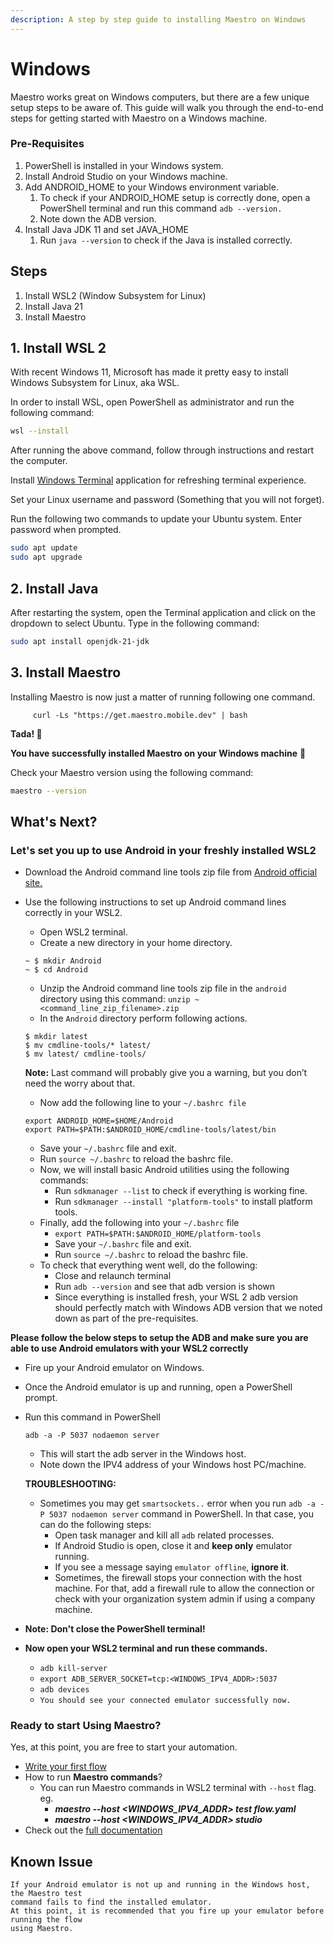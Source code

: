 ```yaml
---
description: A step by step guide to installing Maestro on Windows
---
```


# Windows

Maestro works great on Windows computers, but there are a few unique setup steps to be aware of. This guide will walk you through the end-to-end steps for getting started with Maestro on a Windows machine.

### Pre-Requisites

1. PowerShell is installed in your Windows system.
2. Install Android Studio on your Windows machine.
3. Add ANDROID\_HOME to your Windows environment variable.
   1. To check if your ANDROID\_HOME setup is correctly done, open a PowerShell terminal and run this command `adb --version.`
   2. Note down the ADB version.
4. Install Java JDK 11 and set JAVA\_HOME
   1. Run `java --version` to check if the Java is installed correctly.

## Steps <a href="#8b4a" id="8b4a"></a>

1. Install WSL2 (Window Subsystem for Linux)
2. Install Java 21
3. Install Maestro

## 1. Install WSL 2 <a href="#0215" id="0215"></a>

With recent Windows 11, Microsoft has made it pretty easy to install Windows Subsystem for Linux, aka WSL.

In order to install WSL, open PowerShell as administrator and run the following command:

```bash
wsl --install
```

After running the above command, follow through instructions and restart the computer.

Install [Windows Terminal](https://github.com/microsoft/terminal) application for refreshing terminal experience.

Set your Linux username and password (Something that you will not forget).

Run the following two commands to update your Ubuntu system. Enter password when prompted.

```bash
sudo apt update
sudo apt upgrade
```

## 2. Install Java <a href="#5521" id="5521"></a>

After restarting the system, open the Terminal application and click on the dropdown to select Ubuntu. Type in the following command:

```bash
sudo apt install openjdk-21-jdk
```

## 3. Install Maestro

Installing Maestro is now just a matter of running following one command.

```
     curl -Ls "https://get.maestro.mobile.dev" | bash
```

**Tada! 🎉**

**You have successfully installed Maestro on your Windows machine** 🙌

Check your Maestro version using the following command:

```bash
maestro --version
```

## What's Next? <a href="#7639" id="7639"></a>

### Let's set you up to use Android in your freshly installed WSL2

* Download the Android command line tools zip file from [Android official site.](https://developer.android.com/studio)
*   Use the following instructions to set up Android command lines correctly in your WSL2.

    * Open WSL2 terminal.
    * Create a new directory in your home directory.

    ```
    ~ $ mkdir Android
    ~ $ cd Android
    ```

    * Unzip the Android command line tools zip file in the `android` directory using this command: `unzip ~<command_line_zip_filename>.zip`
    * In the  `Android` directory perform following actions.

    ```
    $ mkdir latest
    $ mv cmdline-tools/* latest/
    $ mv latest/ cmdline-tools/
    ```

    **Note:** Last command will probably give you a warning, but you don’t need the worry about that.

    * Now add the following line to your `~/.bashrc file`

    ```
    export ANDROID_HOME=$HOME/Android
    export PATH=$PATH:$ANDROID_HOME/cmdline-tools/latest/bin
    ```

    * Save your `~/.bashrc` file and exit.
    * Run `source ~/.bashrc` to reload the bashrc file.
    * Now, we will install basic Android utilities using the following commands:
      * Run `sdkmanager --list` to check if everything is working fine.
      * Run `sdkmanager --install "platform-tools"` to install platform tools.
    * Finally, add the following into your `~/.bashrc` file
      * `export PATH=$PATH:$ANDROID_HOME/platform-tools`
      * Save your `~/.bashrc` file and exit.
      * Run `source ~/.bashrc` to reload the bashrc file.
    * To check that everything went well, do the following:
      * Close and relaunch terminal
      * Run `adb --version` and see that adb version is shown
      * Since everything is installed fresh, your WSL 2 adb version should perfectly match with Windows ADB version that we noted down as part of the pre-requisites.

**Please follow the below steps to setup the ADB and make sure you are able to use Android emulators with your WSL2 correctly**

* Fire up your Android emulator on Windows.
* Once the Android emulator is up and running, open a PowerShell prompt.
*   Run this command in PowerShell

    ```
    adb -a -P 5037 nodaemon server
    ```

    * This will start the adb server in the Windows host.
    * Note down the IPV4 address of your Windows host PC/machine.

    **TROUBLESHOOTING:**

    * Sometimes you may get `smartsockets..` error when you run `adb -a -P 5037 nodaemon server` command in PowerShell. In that case, you can do the following steps:
      * Open task manager and kill all `adb` related processes.
      * If Android Studio is open, close it and **keep only** emulator running.
      * If you see a message saying `emulator offline`, **ignore it**.
      * Sometimes, the firewall stops your connection with the host machine. For that, add a firewall rule to allow the connection or check with your organization system admin if using a company machine.
* **Note: Don't close the PowerShell terminal!**
* **Now open your WSL2 terminal and run these commands.**
  * `adb kill-server`
  * `export ADB_SERVER_SOCKET=tcp:<WINDOWS_IPV4_ADDR>:5037`
  * `adb devices`
  * `You should see your connected emulator successfully now.`

### Ready to start Using Maestro?

Yes, at this point, you are free to start your automation.

* [Write your first flow](https://maestro.mobile.dev/getting-started/writing-your-first-flow)
* How to run **Maestro commands**?
  * You can run Maestro commands in WSL2 terminal with `--host` flag. eg.
    * _**maestro --host \<WINDOWS\_IPV4\_ADDR> test flow.yaml**_
    * _**maestro --host \<WINDOWS\_IPV4\_ADDR> studio**_
* Check out the [full documentation](https://maestro.mobile.dev/)

## Known Issue <a href="#2884" id="2884"></a>

```
If your Android emulator is not up and running in the Windows host, the Maestro test
command fails to find the installed emulator.
At this point, it is recommended that you fire up your emulator before running the flow 
using Maestro.
```
